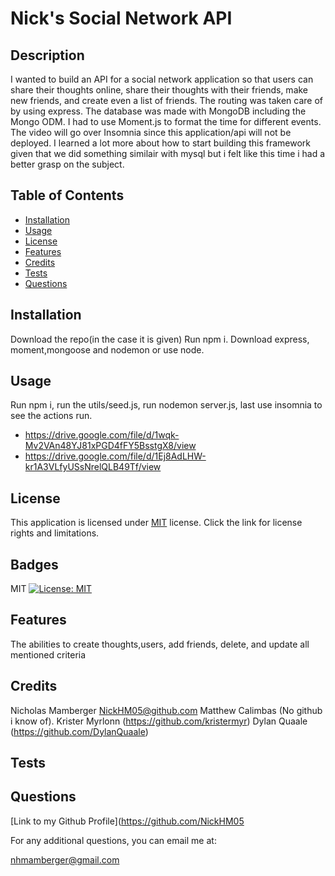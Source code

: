 # Nick's Social Network API

## Description
I wanted to build an API for a social network application so that users can share their thoughts online, share their thoughts with their friends, make new friends, and create even a list of friends. The routing was taken care of by using express. The database was made with MongoDB including the Mongo ODM. I had to use Moment.js to format the time for different events. The video will go over Insomnia since this application/api will not be deployed. I learned a lot more about how to start building this framework given that we did something similair with mysql but i felt like this time i had a better grasp on the subject. 

## Table of Contents
  - [Installation](#installation)
  - [Usage](#usage)
  - [License](#license)
  - [Features](#features)
  - [Credits](#credits)
  - [Tests](#tests)
  - [Questions](#questions)

## Installation
Download the repo(in the case it is given) Run npm i. Download express, moment,mongoose and nodemon or use node.

## Usage
Run npm i, run the utils/seed.js, run nodemon server.js, last use insomnia to see the actions run. 

- https://drive.google.com/file/d/1wqk-Mv2VAn48YJ81xPGD4fFY5BsstgX8/view
- https://drive.google.com/file/d/1Ej8AdLHW-kr1A3VLfyUSsNrelQLB49Tf/view
## License 
  This application is licensed under [MIT](https://opensource.org/licenses/MIT) license. Click the link for license rights and limitations.
## Badges
MIT [![License: MIT](https://img.shields.io/badge/License-MIT-yellow.svg)](https://opensource.org/licenses/MIT)

## Features
The abilities to create thoughts,users, add friends, delete, and update all mentioned criteria

## Credits
Nicholas Mamberger NickHM05@github.com Matthew Calimbas (No github i know of). Krister Myrlonn (https://github.com/kristermyr) Dylan Quaale (https://github.com/DylanQuaale)

## Tests


## Questions
[Link to my Github Profile](https://github.com/NickHM05

For any additional questions, you can email me at:

nhmamberger@gmail.com